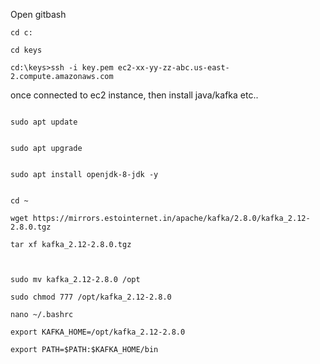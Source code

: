 
Open gitbash 

```
cd c:

cd keys

cd:\keys>ssh -i key.pem ec2-xx-yy-zz-abc.us-east-2.compute.amazonaws.com
```

once connected to ec2 instance, then install java/kafka etc.. 



```

sudo apt update 


sudo apt upgrade 


sudo apt install openjdk-8-jdk -y


cd ~

wget https://mirrors.estointernet.in/apache/kafka/2.8.0/kafka_2.12-2.8.0.tgz

tar xf kafka_2.12-2.8.0.tgz



sudo mv kafka_2.12-2.8.0 /opt

sudo chmod 777 /opt/kafka_2.12-2.8.0

```

```
nano ~/.bashrc
```

```
export KAFKA_HOME=/opt/kafka_2.12-2.8.0

export PATH=$PATH:$KAFKA_HOME/bin
```

